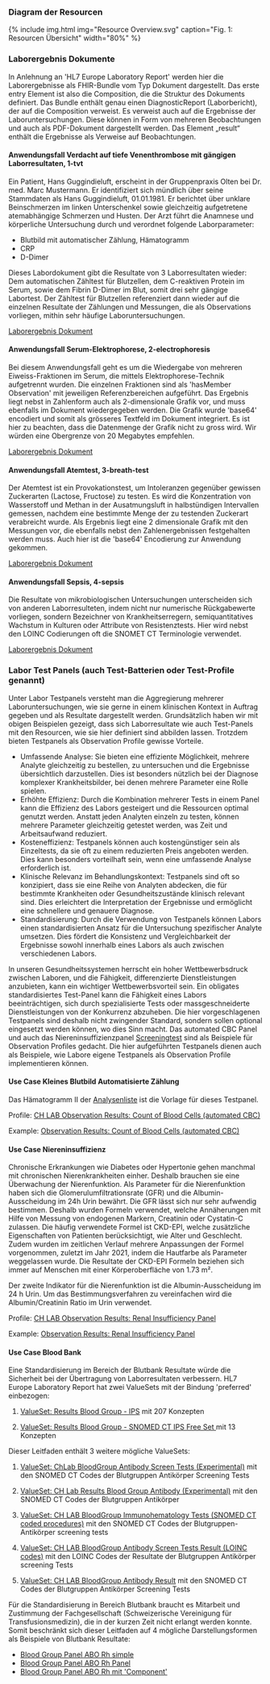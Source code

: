 <!-- markdownlint-disable MD001 MD041 -->

### Diagram der Resourcen

{% include img.html img="Resource Overview.svg" caption="Fig. 1: Resourcen Übersicht" width="80%" %}

### Laborergebnis Dokumente

In Anlehnung an 'HL7 Europe Laboratory Report' werden hier die Laborergebnisse als FHIR-Bundle vom Typ Dokument dargestellt. Das erste entry Element ist also die Composition, die die Struktur des Dokuments definiert.
Das Bundle enthält genau einen DiagnosticReport (Laborbericht), der auf die Composition verweist. Es verweist auch auf die Ergebnisse der Laboruntersuchungen. Diese können in Form von mehreren Beobachtungen und auch als PDF-Dokument dargestellt werden. Das Element „result“ enthält die Ergebnisse als Verweise auf Beobachtungen. 

#### Anwendungsfall Verdacht auf tiefe Venenthrombose mit gängigen Laborresultaten, 1-tvt

Ein Patient, Hans Guggindieluft, erscheint in der Gruppenpraxis Olten bei Dr. med. Marc Mustermann. Er identifiziert sich mündlich über seine Stammdaten als Hans Guggindieluft, 01.01.1981. Er berichtet über unklare Beinschmerzen im linken Unterschenkel sowie gleichzeitig aufgetretene atemabhängige Schmerzen und Husten. Der Arzt führt die Anamnese und körperliche Untersuchung durch und verordnet folgende Laborparameter:

* Blutbild mit automatischer Zählung, Hämatogramm
* CRP
* D-Dimer
 
Dieses Labordokument gibt die Resultate von 3 Laborresultaten wieder: Dem automatischen Zähltest für Blutzellen, dem C-reaktiven Protein im Serum, sowie dem Fibrin D-Dimer im Blut, somit drei sehr gängige Labortest. Der Zähltest für Blutzellen referenziert dann wieder auf die einzelnen Resultate der Zählungen und Messungen, die als Observations vorliegen, mithin sehr häufige Laboruntersuchungen.

[Laborergebnis Dokument](Bundle-LabResultReport-1-tvt.html)

#### Anwendungsfall Serum-Elektrophorese, 2-electrophoresis

Bei diesem Anwendungsfall geht es um die Wiedergabe von mehreren Eiweiss-Fraktionen im Serum, die mittels Elektrophorese-Technik aufgetrennt wurden. Die einzelnen Fraktionen sind als 'hasMember Observation' mit jeweiligen Referenzbereichen aufgeführt. Das Ergebnis liegt nebst in Zahlenform auch als 2-dimensionale Grafik vor, und muss ebenfalls im Dokument wiedergegeben werden. Die Grafik wurde 'base64' encodiert und somit als grösseres Textfeld im Dokument integriert. Es ist hier zu beachten, dass die Datenmenge der Grafik nicht zu gross wird. Wir würden eine Obergrenze von 20 Megabytes empfehlen. 

[Laborergebnis Dokument](Bundle-LabResultReport-2-electrophoresis.html)

#### Anwendungsfall Atemtest, 3-breath-test

Der Atemtest ist ein Provokationstest, um Intoleranzen gegenüber gewissen Zuckerarten (Lactose, Fructose) zu testen. Es wird die Konzentration von Wasserstoff und Methan in der Ausatmungsluft in halbstündigen Intervallen gemessen, nachdem eine bestimmte Menge der zu testenden Zuckerart verabreicht wurde. Als Ergebnis liegt eine 2 dimensionale Grafik mit den Messungen vor, die ebenfalls nebst den Zahlenergebnissen festgehalten werden muss. Auch hier ist die 'base64' Encodierung zur Anwendung gekommen.

[Laborergebnis Dokument](Bundle-LabResultReport-3-breath-test.html)

#### Anwendungsfall Sepsis, 4-sepsis

Die Resultate von mikrobiologischen Untersuchungen unterscheiden sich von anderen Laborresulteten, indem nicht nur numerische Rückgabewerte vorliegen, sondern Bezeichner von Krankheitserregern, semiquantitatives Wachstum in Kulturen oder Attribute von Resistenztests. Hier wird nebst den LOINC Codierungen oft die SNOMET CT Terminologie verwendet.

[Laborergebnis Dokument](Bundle-LabResultReport-4-sepsis.html)

### Labor Test Panels (auch Test-Batterien oder Test-Profile genannt)

Unter Labor Testpanels versteht man die Aggregierung mehrerer Laboruntersuchungen, wie sie gerne in einem klinischen Kontext in Auftrag gegeben und als Resultate dargestellt werden. Grundsätzlich haben wir mit obigen Beispielen gezeigt, dass sich Laborresultate wie auch Test-Panels mit den Resourcen, wie sie hier definiert sind abbilden lassen. Trotzdem bieten Testpanels als Observation Profile gewisse Vorteile.

* Umfassende Analyse: Sie bieten eine effiziente Möglichkeit, mehrere Analyte gleichzeitig zu bestellen, zu untersuchen und die Ergebnisse übersichtlich darzustellen. Dies ist besonders nützlich bei der Diagnose komplexer Krankheitsbilder, bei denen mehrere Parameter eine Rolle spielen.
* Erhöhte Effizienz: Durch die Kombination mehrerer Tests in einem Panel kann die Effizienz des Labors gesteigert und die Ressourcen optimal genutzt werden. Anstatt jeden Analyten einzeln zu testen, können mehrere Parameter gleichzeitig getestet werden, was Zeit und Arbeitsaufwand reduziert.
* Kosteneffizienz: Testpanels können auch kostengünstiger sein als Einzeltests, da sie oft zu einem reduzierten Preis angeboten werden. Dies kann besonders vorteilhaft sein, wenn eine umfassende Analyse erforderlich ist.
* Klinische Relevanz im Behandlungskontext: Testpanels sind oft so konzipiert, dass sie eine Reihe von Analyten abdecken, die für bestimmte Krankheiten oder Gesundheitszustände klinisch relevant sind. Dies erleichtert die Interpretation der Ergebnisse und ermöglicht eine schnellere und genauere Diagnose.
* Standardisierung: Durch die Verwendung von Testpanels können Labors einen standardisierten Ansatz für die Untersuchung spezifischer Analyte umsetzen. Dies fördert die Konsistenz und Vergleichbarkeit der Ergebnisse sowohl innerhalb eines Labors als auch zwischen verschiedenen Labors.

In unseren Gesundheitssystemen herrscht ein hoher Wettbewerbsdruck zwischen Laboren, und die Fähigkeit, differenzierte Dienstleistungen anzubieten, kann ein wichtiger Wettbewerbsvorteil sein. Ein obligates standardisiertes Test-Panel kann die Fähigkeit eines Labors beeinträchtigen, sich durch spezialisierte Tests oder massgeschneiderte Dienstleistungen von der Konkurrenz abzuheben. Die hier vorgeschlagenen Testpanels sind deshalb nicht zwingender Standard, sondern sollen optional eingesetzt werden können, wo dies Sinn macht. Das automated CBC Panel und auch das Niereninsuffizienzpanel [Screeningtest](https://www.swissnephrology.ch/wp/wp-content/uploads/2023/01/161121_SGN_Pocketguide_CKD_Web_A4_e_WZ.pdf) sind als Beispiele für Observation Profiles gedacht.
Die hier aufgeführten Testpanels dienen auch als Beispiele, wie Labore eigene Testpanels als Observation Profile implementieren können.

#### Use Case Kleines Blutbild Automatisierte Zählung

Das Hämatogramm II der [Analysenliste](https://www.bag.admin.ch/dam/bag/de/dokumente/kuv-leistungen/leistungen-und-tarife/Analysenliste/Analysenliste%20per%201.%20Januar%202024%20in%20Excel%20Format.xlsx.download.xlsx/Analysenliste%20per%201.%20Januar%202024%20in%20Excel%20Format.xlsx) ist die Vorlage für dieses Testpanel. 

Profile: [CH LAB Observation Results: Count of Blood Cells (automated CBC)](StructureDefinition-ch-lab-observation-cbc-panel.html)

Example: [Observation Results: Count of Blood Cells (automated CBC)](Observation-ExampleObservationCBCPanel.html)

#### Use Case Niereninsuffizienz

Chronische Erkrankungen wie Diabetes oder Hypertonie gehen manchmal mit chronischen Nierenkrankheiten einher. Deshalb brauchen sie eine Überwachung der Nierenfunktion. Als Parameter für die Nierenfunktion haben sich die Glomerulumfiltrationsrate (GFR) und die Albumin-Ausscheidung im 24h Urin bewährt. Die GFR lässt sich nur sehr aufwendig bestimmen. Deshalb wurden Formeln verwendet, welche Annäherungen mit Hilfe von Messung von endogenen Markern, Creatinin oder Cystatin-C zulassen. Die häufig verwendete Formel ist CKD-EPI, welche zusätzliche Eigenschaften von Patienten berücksichtigt, wie Alter und Geschlecht. Zudem wurden im zeitlichen Verlauf mehrere Anpassungen der Formel vorgenommen, zuletzt im Jahr 2021, indem die Hautfarbe als Parameter weggelassen wurde. Die Resultate der CKD-EPI Formeln beziehen sich immer auf Menschen mit einer Körperoberfläche von 1.73 m².

Der zweite Indikator für die Nierenfunktion ist die Albumin-Ausscheidung im 24 h Urin. Um das Bestimmungsverfahren zu vereinfachen wird die Albumin/Creatinin Ratio im Urin verwendet.

Profile: [CH LAB Observation Results: Renal Insufficiency Panel](StructureDefinition-ch-lab-observation-renal-insufficiency-panel.html)

Example: [Observation Results: Renal Insufficiency Panel](Observation-ObservationRenalInsufficiencyPanel.html)

#### Use Case Blood Bank

Eine Standardisierung im Bereich der Blutbank Resultate würde die Sicherheit bei der Übertragung von Laborresultaten verbessern. HL7 Europe Laboratory Report hat zwei ValueSets mit der Bindung 'preferred' einbezogen:

1. [ValueSet: Results Blood Group - IPS](http://hl7.org/fhir/uv/ips/ValueSet/results-blood-group-uv-ips) mit 207 Konzepten

2. [ValueSet: Results Blood Group - SNOMED CT IPS Free Set ](http://hl7.org/fhir/uv/ips/ValueSet/results-blood-group-snomed-ct-ips-free-set) mit 13 Konzepten

Dieser Leitfaden enthält 3 weitere mögliche ValueSets:

1. [ValueSet: ChLab BloodGroup Antibody Screen Tests (Experimental)](ValueSet-ch-lab-bloodgroup-immuno-hematology-vs.html) mit den SNOMED CT Codes der Blutgruppen Antikörper Screening Tests

2. [ValueSet: CH Lab Results Blood Group Antibody (Experimental)](ValueSet-ch-lab-bloodgroup-antibody-vs.html) mit den SNOMED CT Codes der Blutgruppen Antikörper

1. [ValueSet: CH LAB BloodGroup Immunohematology Tests (SNOMED CT coded procedures)](ValueSet-ch-lab-bloodgroup-immuno-hematology-vs.html) mit den SNOMED CT Codes der Blutgruppen-Antikörper screening tests

2. [ValueSet: CH LAB BloodGroup Antibody Screen Tests Result (LOINC codes)](ValueSet-ch-lab-bloodgroup-antibody-screen-result-vs.html) mit den LOINC Codes der Resultate der Blutgruppen Antikörper screening Tests

3. [ValueSet: CH LAB BloodGroup Antibody Result](ValueSet-ch-lab-bloodgroup-antibody-vs.html) mit den SNOMED CT Codes der Blutgruppen Antikörper Screening Tests

Für die Standardisierung in Bereich Blutbank braucht es Mitarbeit und Zustimmung der Fachgesellschaft (Schweizerische Vereinigung für Transfusionsmedizin), die in der kurzen Zeit nicht erlangt werden konnte. Somit beschränkt sich dieser Leitfaden auf 4 mögliche Darstellungsformen als Beispiele von Blutbank Resultate: 

* [Blood Group Panel ABO Rh simple](Observation-BloodGroupSimple.html)
* [Blood Group Panel ABO Rh Panel](Observation-BloodGroupPanel.html)
* [Blood Group Panel ABO Rh mit 'Component'](Observation-BloodGroupComponent.html)

